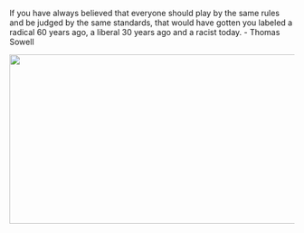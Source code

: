 <div>
  <div>
    <p>
      If you have always believed that everyone should play by the same rules and be judged by the same standards, that would have gotten you labeled a radical 60 years ago, a liberal 30 years ago and a racist today. - Thomas Sowell
    </p>
  </div>
  <div align="center">
    <img
      src="https://media.giphy.com/media/dWesBcTLavkZuG35MI/giphy.gif"
      width="600"
      height="300"
    />
  </div>
  </div>
